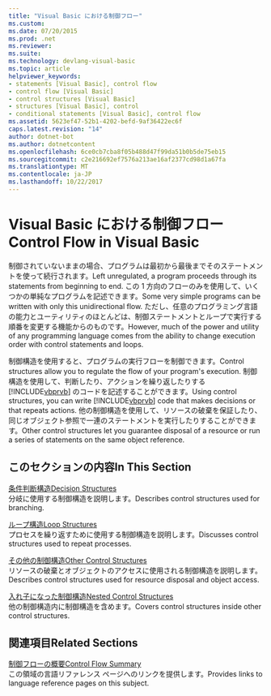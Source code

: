 ```yaml
---
title: "Visual Basic における制御フロー"
ms.custom: 
ms.date: 07/20/2015
ms.prod: .net
ms.reviewer: 
ms.suite: 
ms.technology: devlang-visual-basic
ms.topic: article
helpviewer_keywords:
- statements [Visual Basic], control flow
- control flow [Visual Basic]
- control structures [Visual Basic]
- structures [Visual Basic], control
- conditional statements [Visual Basic], control flow
ms.assetid: 5623ef47-52b1-4202-befd-9af36422ec6f
caps.latest.revision: "14"
author: dotnet-bot
ms.author: dotnetcontent
ms.openlocfilehash: 6ce0cb7cba8f05b488d47f99da51b0b5de75eb15
ms.sourcegitcommit: c2e216692ef7576a213ae16af2377cd98d1a67fa
ms.translationtype: MT
ms.contentlocale: ja-JP
ms.lasthandoff: 10/22/2017
---
```

# <a name="control-flow-in-visual-basic"></a><span data-ttu-id="9e267-102">Visual Basic における制御フロー</span><span class="sxs-lookup"><span data-stu-id="9e267-102">Control Flow in Visual Basic</span></span>
<span data-ttu-id="9e267-103">制御されていないままの場合、プログラムは最初から最後までそのステートメントを使って続行されます。</span><span class="sxs-lookup"><span data-stu-id="9e267-103">Left unregulated, a program proceeds through its statements from beginning to end.</span></span> <span data-ttu-id="9e267-104">この 1 方向のフローのみを使用して、いくつかの単純なプログラムを記述できます。</span><span class="sxs-lookup"><span data-stu-id="9e267-104">Some very simple programs can be written with only this unidirectional flow.</span></span> <span data-ttu-id="9e267-105">ただし、任意のプログラミング言語の能力とユーティリティのほとんどは、制御ステートメントとループで実行する順番を変更する機能からのものです。</span><span class="sxs-lookup"><span data-stu-id="9e267-105">However, much of the power and utility of any programming language comes from the ability to change execution order with control statements and loops.</span></span>  
  
 <span data-ttu-id="9e267-106">制御構造を使用すると、プログラムの実行フローを制御できます。</span><span class="sxs-lookup"><span data-stu-id="9e267-106">Control structures allow you to regulate the flow of your program's execution.</span></span> <span data-ttu-id="9e267-107">制御構造を使用して、判断したり、アクションを繰り返したりする [!INCLUDE[vbprvb](~/includes/vbprvb-md.md)] のコードを記述することができます。</span><span class="sxs-lookup"><span data-stu-id="9e267-107">Using control structures, you can write [!INCLUDE[vbprvb](~/includes/vbprvb-md.md)] code that makes decisions or that repeats actions.</span></span> <span data-ttu-id="9e267-108">他の制御構造を使用して、リソースの破棄を保証したり、同じオブジェクト参照で一連のステートメントを実行したりすることができます。</span><span class="sxs-lookup"><span data-stu-id="9e267-108">Other control structures let you guarantee disposal of a resource or run a series of statements on the same object reference.</span></span>  
  
## <a name="in-this-section"></a><span data-ttu-id="9e267-109">このセクションの内容</span><span class="sxs-lookup"><span data-stu-id="9e267-109">In This Section</span></span>  
 [<span data-ttu-id="9e267-110">条件判断構造</span><span class="sxs-lookup"><span data-stu-id="9e267-110">Decision Structures</span></span>](../../../../visual-basic/programming-guide/language-features/control-flow/decision-structures.md)  
 <span data-ttu-id="9e267-111">分岐に使用する制御構造を説明します。</span><span class="sxs-lookup"><span data-stu-id="9e267-111">Describes control structures used for branching.</span></span>  
  
 [<span data-ttu-id="9e267-112">ループ構造</span><span class="sxs-lookup"><span data-stu-id="9e267-112">Loop Structures</span></span>](../../../../visual-basic/programming-guide/language-features/control-flow/loop-structures.md)  
 <span data-ttu-id="9e267-113">プロセスを繰り返すために使用する制御構造を説明します。</span><span class="sxs-lookup"><span data-stu-id="9e267-113">Discusses control structures used to repeat processes.</span></span>  
  
 [<span data-ttu-id="9e267-114">その他の制御構造</span><span class="sxs-lookup"><span data-stu-id="9e267-114">Other Control Structures</span></span>](../../../../visual-basic/programming-guide/language-features/control-flow/other-control-structures.md)  
 <span data-ttu-id="9e267-115">リソースの破棄とオブジェクトのアクセスに使用される制御構造を説明します。</span><span class="sxs-lookup"><span data-stu-id="9e267-115">Describes control structures used for resource disposal and object access.</span></span>  
  
 [<span data-ttu-id="9e267-116">入れ子になった制御構造</span><span class="sxs-lookup"><span data-stu-id="9e267-116">Nested Control Structures</span></span>](../../../../visual-basic/programming-guide/language-features/control-flow/nested-control-structures.md)  
 <span data-ttu-id="9e267-117">他の制御構造内に制御構造を含めます。</span><span class="sxs-lookup"><span data-stu-id="9e267-117">Covers control structures inside other control structures.</span></span>  
  
## <a name="related-sections"></a><span data-ttu-id="9e267-118">関連項目</span><span class="sxs-lookup"><span data-stu-id="9e267-118">Related Sections</span></span>  
 [<span data-ttu-id="9e267-119">制御フローの概要</span><span class="sxs-lookup"><span data-stu-id="9e267-119">Control Flow Summary</span></span>](../../../../visual-basic/language-reference/keywords/control-flow-summary.md)  
 <span data-ttu-id="9e267-120">この領域の言語リファレンス ページへのリンクを提供します。</span><span class="sxs-lookup"><span data-stu-id="9e267-120">Provides links to language reference pages on this subject.</span></span>
